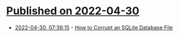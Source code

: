 # [Published on 2022-04-30](index.md)

* [2022-04-30, 07:36:15](https://news.ycombinator.com/item?id=31214131) - [How to Corrupt an SQLite Database File](https://sqlite.org/howtocorrupt.html)
